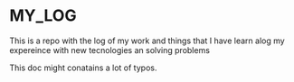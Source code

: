 # MY_LOG

This is a repo with the log of my work and things that I have learn alog my expereince with new tecnologies an solving problems

This doc might conatains a lot of typos.
